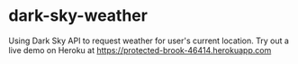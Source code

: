 # dark-sky-weather
Using Dark Sky API to request weather for user's current location. Try out a live demo on Heroku at https://protected-brook-46414.herokuapp.com
